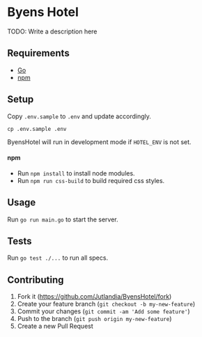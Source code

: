 # Byens Hotel

TODO: Write a description here

## Requirements

+ [Go](https://golang.org/)
+ [npm](https://www.npmjs.com/)

## Setup

Copy `.env.sample` to `.env` and update accordingly.
```
cp .env.sample .env
```

ByensHotel will run in development mode if `HOTEL_ENV` is not set.

#### npm
+ Run `npm install` to install node modules.
+ Run `npm run css-build` to build required css styles.

## Usage

Run `go run main.go` to start the server.

## Tests

Run `go test ./...` to run all specs.

## Contributing

1. Fork it (<https://github.com/Jutlandia/ByensHotel/fork>)
2. Create your feature branch (`git checkout -b my-new-feature`)
3. Commit your changes (`git commit -am 'Add some feature'`)
4. Push to the branch (`git push origin my-new-feature`)
5. Create a new Pull Request
